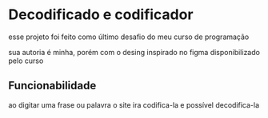 <h1>Decodificado e codificador</h1>

<p>esse projeto foi feito como último desafio do meu curso de programação</p>
<p>sua autoria é minha, porém com o desing inspirado no figma disponibilizado pelo curso</p>
<h2>Funcionabilidade</h2>
<p>ao digitar uma frase ou palavra o site ira codifica-la e possível decodifica-la</p>
